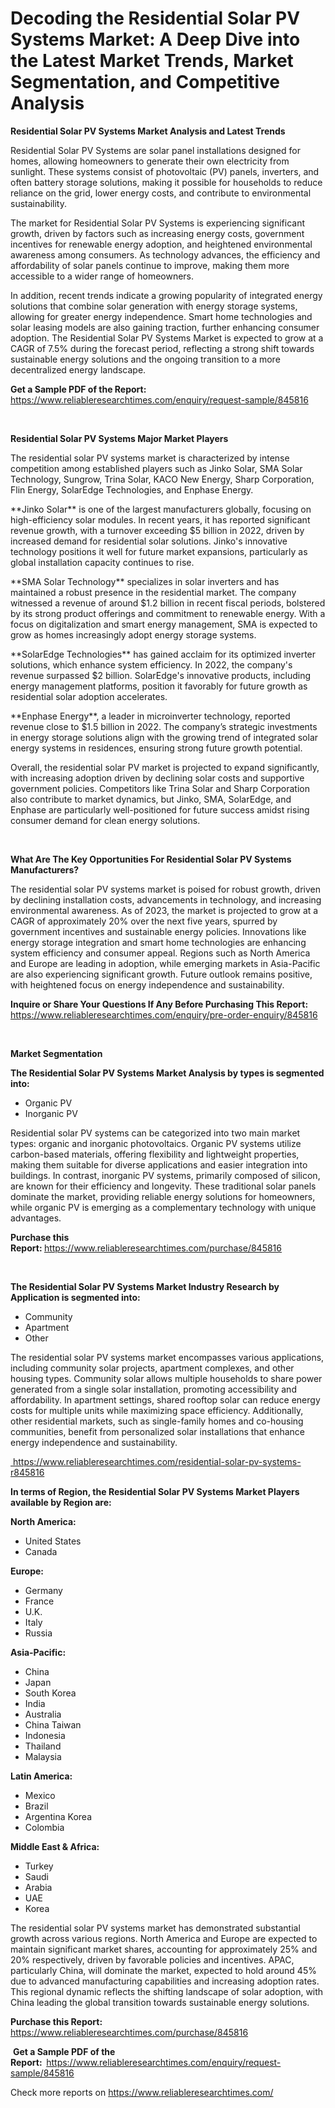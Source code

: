 <p><h1>Decoding the Residential Solar PV Systems Market: A Deep Dive into the Latest Market Trends, Market Segmentation, and Competitive Analysis</h1></p><p><strong>Residential Solar PV Systems Market Analysis and Latest Trends</strong></p>
<p><p>Residential Solar PV Systems are solar panel installations designed for homes, allowing homeowners to generate their own electricity from sunlight. These systems consist of photovoltaic (PV) panels, inverters, and often battery storage solutions, making it possible for households to reduce reliance on the grid, lower energy costs, and contribute to environmental sustainability.</p><p>The market for Residential Solar PV Systems is experiencing significant growth, driven by factors such as increasing energy costs, government incentives for renewable energy adoption, and heightened environmental awareness among consumers. As technology advances, the efficiency and affordability of solar panels continue to improve, making them more accessible to a wider range of homeowners.</p><p>In addition, recent trends indicate a growing popularity of integrated energy solutions that combine solar generation with energy storage systems, allowing for greater energy independence. Smart home technologies and solar leasing models are also gaining traction, further enhancing consumer adoption. The Residential Solar PV Systems Market is expected to grow at a CAGR of 7.5% during the forecast period, reflecting a strong shift towards sustainable energy solutions and the ongoing transition to a more decentralized energy landscape.</p></p>
<p><strong>Get a Sample PDF of the Report:&nbsp;</strong> <a href="https://www.reliableresearchtimes.com/enquiry/request-sample/845816?utm_campaign=2627&utm_medium=2&utm_source=Github&utm_content=ia&utm_term=07042025&utm_id=residential-solar-pv-systems">https://www.reliableresearchtimes.com/enquiry/request-sample/845816</a></p>
<p>&nbsp;</p>
<p><strong>Residential Solar PV Systems Major Market Players</strong></p>
<p><p>The residential solar PV systems market is characterized by intense competition among established players such as Jinko Solar, SMA Solar Technology, Sungrow, Trina Solar, KACO New Energy, Sharp Corporation, Flin Energy, SolarEdge Technologies, and Enphase Energy. </p><p>**Jinko Solar** is one of the largest manufacturers globally, focusing on high-efficiency solar modules. In recent years, it has reported significant revenue growth, with a turnover exceeding $5 billion in 2022, driven by increased demand for residential solar solutions. Jinko's innovative technology positions it well for future market expansions, particularly as global installation capacity continues to rise.</p><p>**SMA Solar Technology** specializes in solar inverters and has maintained a robust presence in the residential market. The company witnessed a revenue of around $1.2 billion in recent fiscal periods, bolstered by its strong product offerings and commitment to renewable energy. With a focus on digitalization and smart energy management, SMA is expected to grow as homes increasingly adopt energy storage systems.</p><p>**SolarEdge Technologies** has gained acclaim for its optimized inverter solutions, which enhance system efficiency. In 2022, the company's revenue surpassed $2 billion. SolarEdge's innovative products, including energy management platforms, position it favorably for future growth as residential solar adoption accelerates.</p><p>**Enphase Energy**, a leader in microinverter technology, reported revenue close to $1.5 billion in 2022. The company’s strategic investments in energy storage solutions align with the growing trend of integrated solar energy systems in residences, ensuring strong future growth potential.</p><p>Overall, the residential solar PV market is projected to expand significantly, with increasing adoption driven by declining solar costs and supportive government policies. Competitors like Trina Solar and Sharp Corporation also contribute to market dynamics, but Jinko, SMA, SolarEdge, and Enphase are particularly well-positioned for future success amidst rising consumer demand for clean energy solutions.</p></p>
<p>&nbsp;</p>
<p><strong>What Are The Key Opportunities For Residential Solar PV Systems Manufacturers?</strong></p>
<p><p>The residential solar PV systems market is poised for robust growth, driven by declining installation costs, advancements in technology, and increasing environmental awareness. As of 2023, the market is projected to grow at a CAGR of approximately 20% over the next five years, spurred by government incentives and sustainable energy policies. Innovations like energy storage integration and smart home technologies are enhancing system efficiency and consumer appeal. Regions such as North America and Europe are leading in adoption, while emerging markets in Asia-Pacific are also experiencing significant growth. Future outlook remains positive, with heightened focus on energy independence and sustainability.</p></p>
<p><strong>Inquire or Share Your Questions If Any Before Purchasing This Report:</strong> <a href="https://www.reliableresearchtimes.com/enquiry/pre-order-enquiry/845816?utm_campaign=2627&utm_medium=2&utm_source=Github&utm_content=ia&utm_term=07042025&utm_id=residential-solar-pv-systems">https://www.reliableresearchtimes.com/enquiry/pre-order-enquiry/845816</a></p>
<p>&nbsp;</p>
<p><strong>Market Segmentation</strong></p>
<p><strong>The Residential Solar PV Systems Market Analysis by types is segmented into:</strong></p>
<p><ul><li>Organic PV</li><li>Inorganic PV</li></ul></p>
<p><p>Residential solar PV systems can be categorized into two main market types: organic and inorganic photovoltaics. Organic PV systems utilize carbon-based materials, offering flexibility and lightweight properties, making them suitable for diverse applications and easier integration into buildings. In contrast, inorganic PV systems, primarily composed of silicon, are known for their efficiency and longevity. These traditional solar panels dominate the market, providing reliable energy solutions for homeowners, while organic PV is emerging as a complementary technology with unique advantages.</p></p>
<p><strong>Purchase this Report:&nbsp;</strong><a href="https://www.reliableresearchtimes.com/purchase/845816?utm_campaign=2627&utm_medium=2&utm_source=Github&utm_content=ia&utm_term=07042025&utm_id=residential-solar-pv-systems">https://www.reliableresearchtimes.com/purchase/845816</a></p>
<p>&nbsp;</p>
<p><strong>The Residential Solar PV Systems Market Industry Research by Application is segmented into:</strong></p>
<p><ul><li>Community</li><li>Apartment</li><li>Other</li></ul></p>
<p><p>The residential solar PV systems market encompasses various applications, including community solar projects, apartment complexes, and other housing types. Community solar allows multiple households to share power generated from a single solar installation, promoting accessibility and affordability. In apartment settings, shared rooftop solar can reduce energy costs for multiple units while maximizing space efficiency. Additionally, other residential markets, such as single-family homes and co-housing communities, benefit from personalized solar installations that enhance energy independence and sustainability.</p></p>
<p><a href="https://www.reliableresearchtimes.com/residential-solar-pv-systems-r845816?utm_campaign=2627&utm_medium=2&utm_source=Github&utm_content=ia&utm_term=07042025&utm_id=residential-solar-pv-systems">&nbsp;https://www.reliableresearchtimes.com/residential-solar-pv-systems-r845816</a></p>
<p><strong>In terms of Region, the Residential Solar PV Systems Market Players available by Region are:</strong></p>
<p>
    <p> <strong> North America: </strong>
        <ul>
            <li>United States</li>
            <li>Canada</li>
        </ul>
        </p> 
    <p> <strong> Europe: </strong>
        <ul>
            <li>Germany</li>
            <li>France</li>
            <li>U.K.</li>
            <li>Italy</li>
            <li>Russia</li>
        </ul>
        </p> 
    <p> <strong> Asia-Pacific: </strong>
        <ul>
            <li>China</li>
            <li>Japan</li>
            <li>South Korea</li>
            <li>India</li>
            <li>Australia</li>
            <li>China Taiwan</li>
            <li>Indonesia</li>
            <li>Thailand</li>
            <li>Malaysia</li>
        </ul>
        </p> 
    <p> <strong> Latin America: </strong>
        <ul>
            <li>Mexico</li>
            <li>Brazil</li>
            <li>Argentina Korea</li>
            <li>Colombia</li>
        </ul>
        </p> 
    <p> <strong> Middle East & Africa: </strong>
        <ul>
            <li>Turkey</li>
            <li>Saudi</li>
            <li>Arabia</li>
            <li>UAE</li>
            <li>Korea</li>
        </ul>
    </p>
    </p>
<p><p>The residential solar PV systems market has demonstrated substantial growth across various regions. North America and Europe are expected to maintain significant market shares, accounting for approximately 25% and 20% respectively, driven by favorable policies and incentives. APAC, particularly China, will dominate the market, expected to hold around 45% due to advanced manufacturing capabilities and increasing adoption rates. This regional dynamic reflects the shifting landscape of solar adoption, with China leading the global transition towards sustainable energy solutions.</p></p>
<p><strong>Purchase this Report: </strong><a href="https://www.reliableresearchtimes.com/purchase/845816?utm_campaign=2627&utm_medium=2&utm_source=Github&utm_content=ia&utm_term=07042025&utm_id=residential-solar-pv-systems">https://www.reliableresearchtimes.com/purchase/845816</a></p>
<p>&nbsp;<strong>Get a Sample PDF of the Report:&nbsp;&nbsp;</strong><a href="https://www.reliableresearchtimes.com/enquiry/request-sample/845816?utm_campaign=2627&utm_medium=2&utm_source=Github&utm_content=ia&utm_term=07042025&utm_id=residential-solar-pv-systems">https://www.reliableresearchtimes.com/enquiry/request-sample/845816</a></p>
<p><strong></strong></p>
<p>Check more reports on <a href="https://www.reliableresearchtimes.com/?utm_campaign=2627&utm_medium=2&utm_source=Github&utm_content=ia&utm_term=07042025&utm_id=residential-solar-pv-systems">https://www.reliableresearchtimes.com/</a></p>